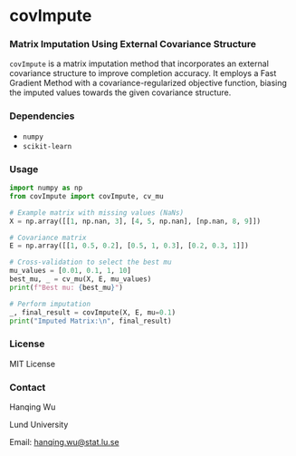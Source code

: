 # covImpute
### Matrix Imputation Using External Covariance Structure

`covImpute` is a matrix imputation method that incorporates an external covariance structure to improve completion accuracy. It employs a Fast Gradient Method with a covariance-regularized objective function, biasing the imputed values towards the given covariance structure.

### Dependencies

- `numpy` 
- `scikit-learn` 

### Usage

```python
import numpy as np
from covImpute import covImpute, cv_mu

# Example matrix with missing values (NaNs)
X = np.array([[1, np.nan, 3], [4, 5, np.nan], [np.nan, 8, 9]])

# Covariance matrix
E = np.array([[1, 0.5, 0.2], [0.5, 1, 0.3], [0.2, 0.3, 1]])

# Cross-validation to select the best mu
mu_values = [0.01, 0.1, 1, 10]
best_mu, _ = cv_mu(X, E, mu_values)
print(f"Best mu: {best_mu}")

# Perform imputation
_, final_result = covImpute(X, E, mu=0.1)
print("Imputed Matrix:\n", final_result)
```

### License

MIT License

### Contact

Hanqing Wu

Lund University

Email: hanqing.wu@stat.lu.se
